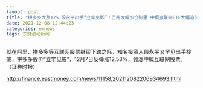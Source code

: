 ```yaml
---
layout: post
title: "拼多多大涨12% 段永平出手“立竿见影”！芒格大幅加仓阿里 中概互联网ETF大幅溢价"
date: 2021-12-08 12:44:23
categories: emnews
tags: 东财滚动新闻
---
```


就在阿里、拼多多等互联网股票继续下跌之际，知名投资人段永平又罕见出手抄底，拼多多股价“立竿见影”，12月7日反弹涨12.53%，领涨中概互联网股票。 （证券时报）

<http://finance.eastmoney.com/news/11158,202112082206934693.html>